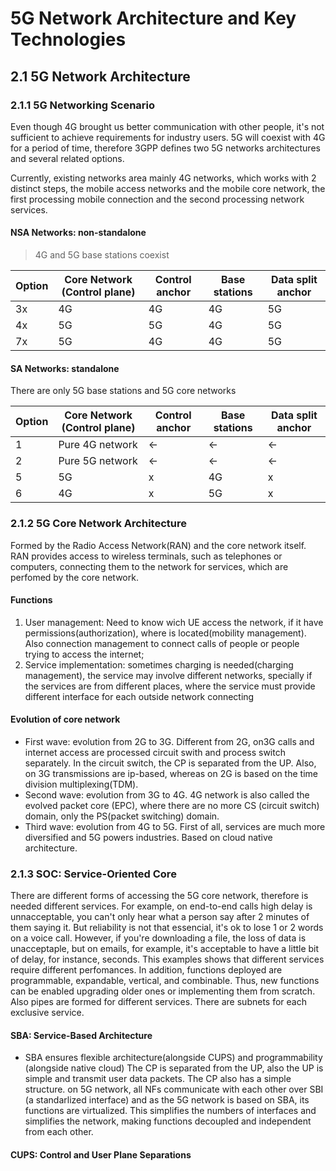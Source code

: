 # 5G Network Architecture and Key Technologies 
## 2.1 5G Network Architecture
### 2.1.1 5G Networking Scenario
Even though 4G brought us better communication with other people, it's not sufficient 
to achieve requirements for industry users. 5G will coexist with 4G for a period of time, therefore 
3GPP defines two 5G networks architectures and several related options.

Currently, existing networks area mainly 4G networks, which works 
with 2 distinct steps, the mobile access networks and the 
mobile core network, the first processing mobile connection
and the second processing network services. 

#### NSA Networks: non-standalone 
> 4G and 5G base stations coexist 

|Option| Core Network (Control plane)|Control anchor|Base stations|Data split anchor|
|---|---|---|----|---|
|3x|4G|4G|4G|5G||
|4x|5G|5G|4G|5G||
|7x|5G|4G|4G|5G||


#### SA Networks: standalone
There are only 5G base stations and 5G core networks

|Option| Core Network (Control plane)|Control anchor|Base stations|Data split anchor|
|---|---|---|---|---|
|1|Pure 4G network| <- | <- | <- |
|2|Pure 5G network| <- | <- | <- |
|5|5G|x|4G|x|
|6|4G|x|5G|x|


### 2.1.2 5G Core Network Architecture
Formed by the Radio Access Network(RAN) and the core network itself.
RAN provides access to wireless terminals, such as telephones or computers, connecting them to the network for services, which are perfomed by the core network. 
#### Functions 
1. User management: Need to know wich UE access the network, if it have permissions(authorization), where is located(mobility management). Also connection management to connect calls of people or people trying to access the internet;
2. Service implementation: sometimes charging is needed(charging management), the service may involve different networks, specially if the services are from different places, where the service must provide different interface for each outside network connecting
#### Evolution of core network 
- First wave: evolution from 2G to 3G. Different from 2G, on3G calls and internet access are processed circuit swith and process switch separately. In the circuit switch, the CP is separated from the UP. Also, on 3G transmissions are ip-based, whereas on 2G is based on the time division multiplexing(TDM).
- Second wave: evolution from 3G to 4G. 4G network is also called the evolved packet core (EPC), where there
are no more CS (circuit switch) domain, only the PS(packet switching) domain.
- Third wave: evolution from 4G to 5G. First of all, services are much more diversified and 5G powers industries. Based on cloud native architecture.
### 2.1.3 SOC: Service-Oriented Core
There are different forms of accessing the 5G core network, therefore is needed different services.
For example, on end-to-end calls high delay is unnacceptable, you can't only hear what a person say after 2 minutes of them saying it. But reliability is not that essencial, it's ok to lose 1 or 2 words on a voice call. However, if you're downloading a file, the loss of data is unacceptaple, but on emails, for example, it's acceptable to have a little bit of delay, for instance, seconds. This examples shows that
different services require different perfomances.
In addition, functions deployed are programmable, expandable, vertical, and combinable. Thus, new functions can be enabled upgrading older ones or
implementing them from scratch.
Also pipes are formed for different services. There are subnets for each exclusive service.
#### SBA: Service-Based Architecture
- SBA ensures flexible architecture(alongside CUPS) and programmability (alongside native cloud)
The CP is separated from the UP, also the UP is simple and transmit user data packets. The CP also has a simple structure. on 5G network, all 
NFs communicate with each other over SBI (a standarlized interface) and as the 5G network is based on SBA, its functions are virtualized.
This simplifies the numbers of interfaces and simplifies the network, making functions decoupled and independent from each other.
#### CUPS: Control and User Plane Separations

